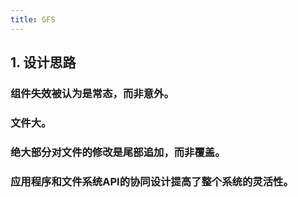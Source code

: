 ```yaml
---
title: GFS
---
```


## 1. 设计思路

### 组件失效被认为是常态，而非意外。
### 文件大。
### 绝大部分对文件的修改是尾部追加，而非覆盖。
### 应用程序和文件系统API的协同设计提高了整个系统的灵活性。
